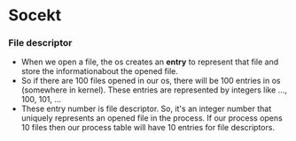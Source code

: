 # Socekt

### File descriptor
- When we open a file, the os creates an **entry** to represent that file and store the informationabout the opened file.
- So if there are 100 files opened in our os, there will be 100 entries in os (somewhere in kernel). These entries are represented by integers like ..., 100, 101, ...
- These entry number is file descriptor. So, it's an integer number that uniquely represents an opened file in the process. If our process opens 10 files then our process table will have 10 entries for file descriptors.
